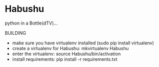 # Habushu

python in a Bottle(dTV)...

BUILDING
 - make sure you have virtualenv installed (sudo pip install virtualenv)
 - create a virtualenv for Habushu: mkvirtualenv Habushu
 - enter the virtualenv: source Habushu/bin/activation
 - install requirements: pip install -r requirements.txt 

